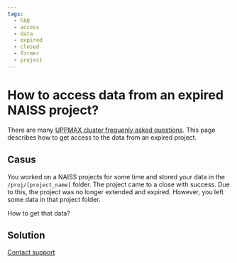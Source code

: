 ```yaml
---
tags:
  - FAQ
  - access
  - data
  - expired
  - closed
  - former
  - project
---
```


# How to access data from an expired NAISS project?

There are many [UPPMAX cluster frequenly asked questions](cluster_guide_faq).
This page describes how to get access to the data from an expired project.

## Casus

You worked on a NAISS projects for some time and stored your data in
the `/proj/[project_name]` folder.
The project came to a close with success.
Due to this, the project was no longer extended and expired.
However, you left some data in that project folder.

How to get that data?

## Solution

[Contact support](../support.md)

